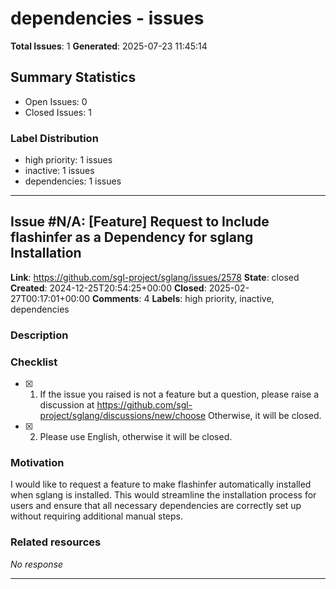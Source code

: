 # dependencies - issues

**Total Issues**: 1
**Generated**: 2025-07-23 11:45:14

## Summary Statistics

- Open Issues: 0
- Closed Issues: 1

### Label Distribution

- high priority: 1 issues
- inactive: 1 issues
- dependencies: 1 issues

---

## Issue #N/A: [Feature] Request to Include flashinfer as a Dependency for sglang Installation

**Link**: https://github.com/sgl-project/sglang/issues/2578
**State**: closed
**Created**: 2024-12-25T20:54:25+00:00
**Closed**: 2025-02-27T00:17:01+00:00
**Comments**: 4
**Labels**: high priority, inactive, dependencies

### Description

### Checklist

- [X] 1. If the issue you raised is not a feature but a question, please raise a discussion at https://github.com/sgl-project/sglang/discussions/new/choose Otherwise, it will be closed.
- [X] 2. Please use English, otherwise it will be closed.

### Motivation

I would like to request a feature to make flashinfer automatically installed when sglang is installed. This would streamline the installation process for users and ensure that all necessary dependencies are correctly set up without requiring additional manual steps.

### Related resources

_No response_

---

